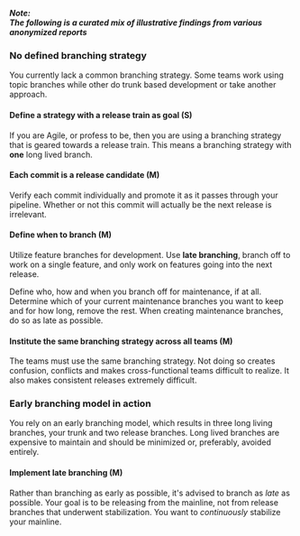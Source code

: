 ---
---
<!-- markdownlint-disable MD041 -->
**_Note:<br/>The following is a curated mix of illustrative findings from various anonymized reports_**

### No defined branching strategy

You currently lack a common branching strategy.
Some teams work using topic branches while other do trunk based development or take another approach.

#### Define a strategy with a release train as goal (S)

If you are Agile, or profess to be, then you are using a branching strategy that is geared towards a release train.
This means a branching strategy with **one** long lived branch.

#### Each commit is a release candidate (M)

Verify each commit individually and promote it as it passes through your pipeline.
Whether or not this commit will actually be the next release is irrelevant.

#### Define when to branch (M)

Utilize feature branches for development.
Use **late branching**, branch off to work on a single feature, and only work on features going into the next release.

Define who, how and when you branch off for maintenance, if at all.
Determine which of your current maintenance branches you want to keep and for how long, remove the rest.
When creating maintenance branches, do so as late as possible.

#### Institute the same branching strategy across all teams (M)

The teams must use the same branching strategy.
Not doing so creates confusion, conflicts and makes cross-functional teams difficult to realize.
It also makes consistent releases extremely difficult.

### Early branching model in action

You rely on an early branching model, which results in three long living branches, your trunk and two release branches.
Long lived branches are expensive to maintain and should be minimized or, preferably, avoided entirely.

#### Implement late branching (M)

Rather than branching as early as possible, it's advised to branch as _late_ as possible.
Your goal is to be releasing from the mainline, not from release branches that underwent stabilization.
You want to _continuously_ stabilize your mainline.
